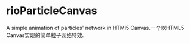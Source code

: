 # rioParticleCanvas
A simple animation of particles' network in HTMl5 Canvas.一个以HTML5 Canvas实现的简单粒子网络特效.
